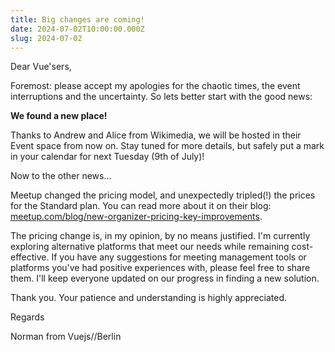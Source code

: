 ```yaml
---
title: Big changes are coming!
date: 2024-07-02T10:00:00.000Z
slug: 2024-07-02
---
```


Dear Vue'sers,

Foremost: please accept my apologies for the chaotic times, the event interruptions and the uncertainty. So lets better start with the good news:

**We found a new place!**

Thanks to Andrew and Alice from Wikimedia, we will be hosted in their Event space from now on. Stay tuned for more details, but safely put a mark in your calendar for next Tuesday (9th of July)!

Now to the other news&hellip;

Meetup changed the pricing model, and unexpectedly tripled(!) the prices for the Standard plan. You can read more about it on their blog: [meetup.com/blog/new-organizer-pricing-key-improvements](https://meetup.com/blog/new-organizer-pricing-key-improvements).

The pricing change is, in my opinion, by no means justified. I'm currently exploring alternative platforms that meet our needs while remaining cost-effective. If you have any suggestions for meeting management tools or platforms you've had positive experiences with, please feel free to share them. I'll keep everyone updated on our progress in finding a new solution.

Thank you. Your patience and understanding is highly appreciated.


Regards

Norman from Vuejs//Berlin
